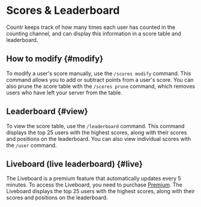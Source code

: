 # Scores & Leaderboard

Countr keeps track of how many times each user has counted in the counting channel, and can display this information in a score table and leaderboard.


## How to modify {#modify}

To modify a user's score manually, use the `/scores modify` command. This command allows you to add or subtract points from a user's score. You can also prune the score table with the `/scores prune` command, which removes users who have left your server from the table.


## Leaderboard {#view}

To view the score table, use the `/leaderboard` command. This command displays the top 25 users with the highest scores, along with their scores and positions on the leaderboard. You can also view individual scores with the `/user` command.


## Liveboard (live leaderboard) {#live}

The Liveboard is a premium feature that automatically updates every 5 minutes. To access the Liveboard, you need to purchase [Premium](../03-premium.md). The Liveboard displays the top 25 users with the highest scores, along with their scores and positions on the leaderboard.
